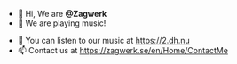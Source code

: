 - 👋 Hi, We are **@Zagwerk**
- 👀 We are playing music!
<!--- - 🌱 I’m currently learning ... --->
- 💞️ You can listen to our music at https://2.dh.nu
- 📫 Contact us at https://zagwerk.se/en/Home/ContactMe

<!---
Zagwerk/Zagwerk is a ✨ special ✨ repository because its `README.md` (this file) appears on your GitHub profile.
You can click the Preview link to take a look at your changes.
--->
